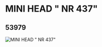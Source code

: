 # MINI HEAD " NR 437"
## 53979
![MINI HEAD " NR 437"](https://lc-www-live-s.legocdn.com/media/bricks/5/2/4276760.jpg)
